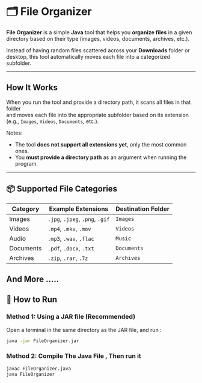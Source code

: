 # 🗂️ File Organizer

**File Organizer** is a simple **Java** tool that helps you **organize files** in a given directory based on their type (images, videos, documents, archives, etc.).

Instead of having random files scattered across your **Downloads** folder or desktop, this tool automatically moves each file into a categorized subfolder.

---

##  How It Works

When you run the tool and provide a directory path, it scans all files in that folder  
and moves each file into the appropriate subfolder based on its extension (e.g., `Images`, `Videos`, `Documents`, etc.).

Notes:
- The tool **does not support all extensions yet**, only the most common ones.
- You **must provide a directory path** as an argument when running the program.

---
## 📦 Supported File Categories

| Category | Example Extensions | Destination Folder |
|-----------|--------------------|--------------------|
| Images | `.jpg`, `.jpeg`, `.png`, `.gif` | `Images` |
| Videos | `.mp4`, `.mkv`, `.mov` | `Videos` |
| Audio | `.mp3`, `.wav`, `.flac` | `Music` |
| Documents | `.pdf`, `.docx`, `.txt` | `Documents` |
| Archives | `.zip`, `.rar`, `.7z` | `Archives` |
And More .....
---

## 🚀 How to Run

###  Method 1: Using a JAR file (Recommended)

Open a terminal in the same directory as the JAR file, and run :

```bash
java -jar FileOrganizer.jar 
```
### Method 2: Compile The Java File , Then run it
```bash
javac FileOrganizer.java
java FileOrganizer 
```
